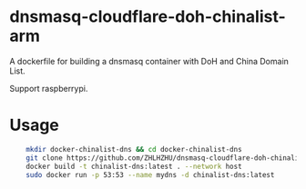 # dnsmasq-cloudflare-doh-chinalist-arm
A dockerfile for building a dnsmasq container with DoH and China Domain List.

Support raspberrypi.

# Usage
``` bash
    mkdir docker-chinalist-dns && cd docker-chinalist-dns
    git clone https://github.com/ZHLHZHU/dnsmasq-cloudflare-doh-chinalist-arm.git .
    docker build -t chinalist-dns:latest . --network host
    sudo docker run -p 53:53 --name mydns -d chinalist-dns:latest
```    
